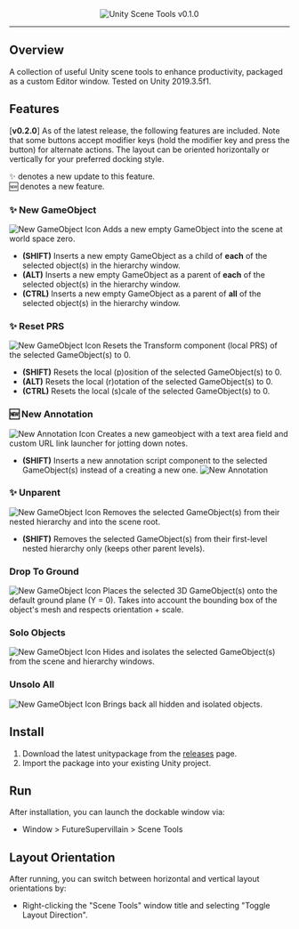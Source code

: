 <div align="center">
  <img alt="Unity Scene Tools v0.1.0" src="https://imgur.com/HlvLkXm.png">
</div>

---

## Overview
A collection of useful Unity scene tools to enhance productivity, packaged as a custom Editor window. Tested on Unity 2019.3.5f1.

## Features
[**v0.2.0**] As of the latest release, the following features are included. Note that some buttons accept modifier keys (hold the modifier key and press the button) for alternate actions. The layout can be oriented horizontally or vertically for your preferred docking style.

:sparkles: denotes a new update to this feature.  
:new: denotes a new feature.  

### :sparkles: New GameObject
![New GameObject Icon](https://imgur.com/1JFg1X2.png) 
Adds a new empty GameObject into the scene at world space zero.
* **(SHIFT)**  Inserts a new empty GameObject as a child of **each** of the selected object(s) in the hierarchy window.
* **(ALT)**  Inserts a new empty GameObject as a parent of **each** of the selected object(s) in the hierarchy window.
* **(CTRL)**  Inserts a new empty GameObject as a parent of **all** of the selected object(s) in the hierarchy window.  
  
### :sparkles: Reset PRS
![New GameObject Icon](https://imgur.com/yMHrLR8.png) 
Resets the Transform component (local PRS) of the selected GameObject(s) to 0.
* **(SHIFT)**  Resets the local (p)osition of the selected GameObject(s) to 0.
* **(ALT)**  Resets the local (r)otation of the selected GameObject(s) to 0.
* **(CTRL)**  Resets the local (s)cale of the selected GameObject(s) to 0.  
  
### :new: New Annotation
![New Annotation Icon](https://imgur.com/8JkY3HZ.png) 
Creates a new gameobject with a text area field and custom URL link launcher for jotting down notes.
* **(SHIFT)**  Inserts a new annotation script component to the selected GameObject(s) instead of a creating a new one.
![New Annotation](https://i.imgur.com/kK9VloH.png)  
  
### :sparkles: Unparent
![New GameObject Icon](https://imgur.com/mDGIi5U.png) 
Removes the selected GameObject(s) from their nested hierarchy and into the scene root.
* **(SHIFT)**  Removes the selected GameObject(s) from their first-level nested hierarchy only (keeps other parent levels).  
  
### Drop To Ground
![New GameObject Icon](https://imgur.com/V0YafEY.png) 
Places the selected 3D GameObject(s) onto the default ground plane (Y = 0). Takes into account the bounding box of the object's mesh and respects orientation + scale.  
  
### Solo Objects
![New GameObject Icon](https://imgur.com/PcNGLk8.png) 
Hides and isolates the selected GameObject(s) from the scene and hierarchy windows.  
  
### Unsolo All
![New GameObject Icon](https://imgur.com/TROLNyX.png) 
Brings back all hidden and isolated objects.  
  
## Install
1. Download the latest unitypackage from the [releases](https://github.com/robertobrambila/unityscenetools/releases) page.
2. Import the package into your existing Unity project.
  
## Run
After installation, you can launch the dockable window via:

* Window > FutureSupervillain > Scene Tools
  
## Layout Orientation
After running, you can switch between horizontal and vertical layout orientations by:

* Right-clicking the "Scene Tools" window title and selecting "Toggle Layout Direction".
